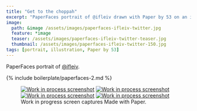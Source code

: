 ```yaml
---
title: "Get to the choppah"
excerpt: "PaperFaces portrait of @ifleiv drawn with Paper by 53 on an iPad."
image: 
  path: &image /assets/images/paperfaces-ifleiv-twitter.jpg 
  feature: *image
  teaser: /assets/images/paperfaces-ifleiv-twitter-teaser.jpg
  thumbnail: /assets/images/paperfaces-ifleiv-twitter-150.jpg
tags: [portrait, illustration, Paper by 53]
---
```


PaperFaces portrait of [@ifleiv](https://twitter.com/ifleiv).

{% include boilerplate/paperfaces-2.md %}

<figure class="third">
  <a href="/assets/images/paperfaces-ifleiv-process-1-lg.jpg"><img src="/assets/images/paperfaces-ifleiv-process-1-600.jpg" alt="Work in process screenshot"></a>
  <a href="/assets/images/paperfaces-ifleiv-process-2-lg.jpg"><img src="/assets/images/paperfaces-ifleiv-process-2-600.jpg" alt="Work in process screenshot"></a>
  <a href="/assets/images/paperfaces-ifleiv-process-3-lg.jpg"><img src="/assets/images/paperfaces-ifleiv-process-3-600.jpg" alt="Work in process screenshot"></a>
  <a href="/assets/images/paperfaces-ifleiv-process-4-lg.jpg"><img src="/assets/images/paperfaces-ifleiv-process-4-600.jpg" alt="Work in process screenshot"></a>
  <figcaption>Work in progress screen captures Made with Paper.</figcaption>
</figure>
